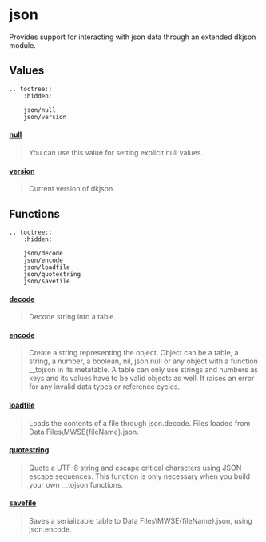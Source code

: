 # json

Provides support for interacting with json data through an extended dkjson module.

## Values

```eval_rst
.. toctree::
    :hidden:

    json/null
    json/version
```

#### [null](json/null.md)

> You can use this value for setting explicit null values.

#### [version](json/version.md)

> Current version of dkjson.

## Functions

```eval_rst
.. toctree::
    :hidden:

    json/decode
    json/encode
    json/loadfile
    json/quotestring
    json/savefile
```

#### [decode](json/decode.md)

> Decode string into a table.

#### [encode](json/encode.md)

> Create a string representing the object. Object can be a table, a string, a number, a boolean, nil, json.null or any object with a function __tojson in its metatable. A table can only use strings and numbers as keys and its values have to be valid objects as well. It raises an error for any invalid data types or reference cycles.

#### [loadfile](json/loadfile.md)

> Loads the contents of a file through json.decode. Files loaded from Data Files\MWSE\{fileName}.json.

#### [quotestring](json/quotestring.md)

> Quote a UTF-8 string and escape critical characters using JSON escape sequences. This function is only necessary when you build your own __tojson functions.

#### [savefile](json/savefile.md)

> Saves a serializable table to Data Files\MWSE\{fileName}.json, using json.encode.

